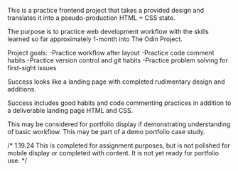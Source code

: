 This is a practice frontend project that takes a provided design 
and translates it into a pseudo-production HTML + CSS state. 

The purpose is to practice web development workflow with the skills
learned so far approximately 1-month into The Odin Project. 

Project goals:
 -Practice workflow after layout
 -Practice code comment habits
 -Practice version control and git habits
 -Practice problem solving for first-sight issues

Success looks like a landing page with completed rudimentary design
and additions. 

Success includes good habits and code commenting practices in addition to 
a deliverable landing page HTML and CSS.

This may be considered for portfolio display if demonstrating understanding
of basic workflow. This may be part of a demo portfolio case study.

/* 1.19.24 This is completed for assignment purposes, but is not polished for mobile display or completed with content. It is not yet ready for portfolio use. */